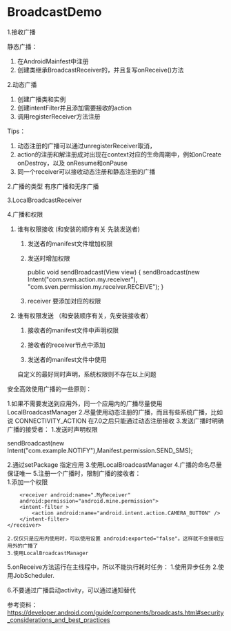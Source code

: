 # BroadcastDemo
1.接收广播

静态广播：
1. 在AndroidMainfest中注册
2. 创建类继承BroadcastReceiver的，并且复写onReceive()方法

2.动态广播
1. 创建广播类和实例
2. 创建intentFilter并且添加需要接收的action
3. 调用registerReceiver方法注册

Tips：
1. 动态注册的广播可以通过unregisterReceiver取消，
2. action的注册和解注册成对出现在context对应的生命周期中，例如onCreate onDestroy，以及 onResume和onPause
3. 同一个receiver可以接收动态注册和静态注册的广播

2.广播的类型
有序广播和无序广播



3.LocalBroadcastReceiver


4.广播和权限
1. 谁有权限接收 (和安装的顺序有关 先装发送者)
    
    1. 发送者的manifest文件增加权限
    
       <permission android:name="com.sven.permission.my.receiver.RECEIVE"/>
    
    2. 发送时增加权限
        
        public void sendBroadcast(View view) {
            sendBroadcast(new Intent("com.sven.action.my.receiver"),
                    "com.sven.permission.my.receiver.RECEIVE");
        }
        
    3. receiver 要添加对应的权限
    
       <uses-permission android:name="com.sven.permission.my.receiver.RECEIVE"/>
    
    
2. 谁有权限发送 （和安装顺序有关，先安装接收者） 
    1. 接收者的manifest文件中声明权限
       <permission android:name="com.sven.permission.my.receiver.SEND"/>
    2. 接收者的receiver节点中添加
       
    3. 发送者的manifest文件中使用
       <uses-permission android:name="com.sven.permission.my.receiver.SEND"/>

    自定义的最好同时声明，系统权限则不存在以上问题

安全高效使用广播的一些原则：

1.如果不需要发送到应用外，同一个应用内的广播尽量使用LocalBroadcastManager
2.尽量使用动态注册的广播，而且有些系统广播，比如说 CONNECTIVITY_ACTION 在7.0之后只能通过动态注册接收
3.发送广播时明确广播的接受者：
    1.发送时声明权限
    
sendBroadcast(new Intent("com.example.NOTIFY"),Manifest.permission.SEND_SMS);
    
2.通过setPackage 指定应用
3.使用LocalBroadcastManager
4.广播的命名尽量保证唯一
5.注册一个广播时，限制广播的接收者：  
    1.添加一个权限

        <receiver android:name=".MyReceiver"
        android:permission="android.mine.permission">
        <intent-filter >
            <action android:name="android.intent.action.CAMERA_BUTTON" />
        </intent-filter>
    </receiver>
    
    2.仅仅只是应用内使用时，可以使用设置 android:exported="false"。这样就不会接收应用外的广播了
    3.使用LocalBroadcastManager
    
5.onReceive方法运行在主线程中，所以不能执行耗时任务：
 1.使用异步任务
 2.使用JobScheduler. 

6.不要通过广播启动activity，可以通过通知替代

参考资料：
https://developer.android.com/guide/components/broadcasts.html#security_considerations_and_best_practices